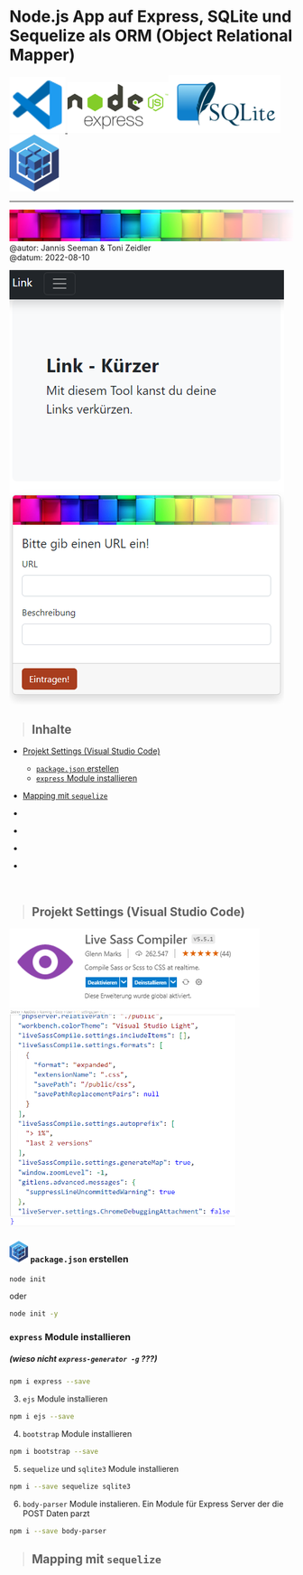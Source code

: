  #  Node.js App auf Express, SQLite und Sequelize als ORM (Object Relational Mapper)

 <a href="https://code.visualstudio.com/"><img src="/public/img/vscode-svgrepo-com.svg" width="99px" alt="Visual Studio Cpode Logo"> <a href="https://expressjs.com/de/"><img src="/public/img/node-js.png" width="179px" alt="Visual Studio Cpode Logo"></a><a href="https://www.sqlite.org/index.html"><img src="/public/img/sqlite.png" width="199px" alt="Sequelize Logo"></a> <a href="https://sequelize.org/"><img src="/public/img/logo.svg" width="88px" alt="Sequelize Logo"></a> 

---

![](/public/img/colorful-wall_sm1.png)
@autor: Jannis Seeman & Toni Zeidler <br>
@datum: 2022-08-10

![app look nice](/public/img/app.png)

>## Inhalte 

- [Projekt Settings (Visual Studio Code)](#projekt-settings-visual-studio-code)

  - [`package.json` erstellen](#packagejson-erstellen)
  - [`express` Module installieren](#express--module-installieren)

- [Mapping mit `sequelize`](#mapping-mit-sequelize)

- []()
- []()
- []()
- []()

<br>

>## Projekt Settings (Visual Studio Code)

![](/public/img/LiveSassCompiler.png)![](/public/img/settings.json4LSC_sm.png)

### <a href="https://sequelize.org/"><img src="/public/img/logo.svg" width="33px" alt="Sequelize Logo"></a> `package.json` erstellen ###

```bash
node init 
```

oder

```bash
node init -y
```

### `express` Module installieren

##### (wieso nicht `express-generator -g` ???)

```bash
npm i express --save 
```

3. `ejs` Module installieren

```bash
npm i ejs --save 
```

4. `bootstrap` Module installieren

```bash
npm i bootstrap --save 
```

5. `sequelize` und `sqlite3` Module installieren

```bash
npm i --save sequelize sqlite3
```

6. `body-parser` Module instalieren. Ein Module für  Express Server der die POST Daten parzt

```bash
npm i --save body-parser
```

>## Mapping mit `sequelize`